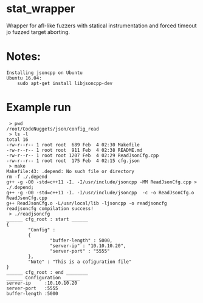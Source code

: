# stat_wrapper
Wrapper for afl-like fuzzers with statical instrumentation and forced timeout jo fuzzed target aborting.


Notes:
==============
```
Installing jsoncpp on Ubuntu
Ubuntu 16.04:
    sudo apt-get install libjsoncpp-dev
```


Example run
==============
```
 > pwd
/root/CodeNuggets/json/config_read
 > ls -l
total 16
-rw-r--r-- 1 root root  689 Feb  4 02:30 Makefile
-rw-r--r-- 1 root root  911 Feb  4 02:38 README.md
-rw-r--r-- 1 root root 1207 Feb  4 02:29 ReadJsonCfg.cpp
-rw-r--r-- 1 root root  175 Feb  4 02:15 cfg.json
 > make
Makefile:43: .depend: No such file or directory
rm -f ./.depend
g++ -g -O0 -std=c++11 -I. -I/usr/include/jsoncpp -MM ReadJsonCfg.cpp >  ./.depend;
g++ -g -O0 -std=c++11 -I. -I/usr/include/jsoncpp  -c -o ReadJsonCfg.o ReadJsonCfg.cpp
g++ ReadJsonCfg.o -L/usr/local/lib -ljsoncpp -o readjsoncfg
readjsoncfg compilation success!
 > ./readjsoncfg 
______ cfg_root : start ______
{
        "Config" : 
        {
                "buffer-length" : 5000,
                "server-ip" : "10.10.10.20",
                "server-port" : "5555"
        },
        "Note" : "This is a cofiguration file"
}
______ cfg_root : end ________
______ Configuration ______
server-ip     :10.10.10.20
server-port   :5555
buffer-length :5000
```




